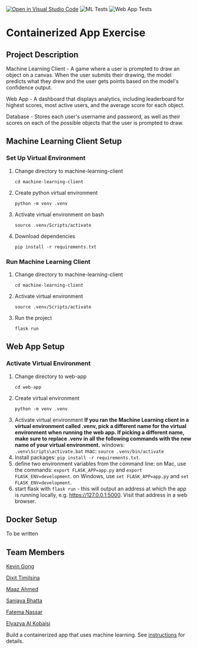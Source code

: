 [![Open in Visual Studio Code](https://classroom.github.com/assets/open-in-vscode-c66648af7eb3fe8bc4f294546bfd86ef473780cde1dea487d3c4ff354943c9ae.svg)](https://classroom.github.com/online_ide?assignment_repo_id=9334554&assignment_repo_type=AssignmentRepo)
![ML Tests](https://github.com/software-students-fall2022/containerized-app-exercise-team4/actions/workflows/ml-tests.yaml/badge.svg)
![Web App Tests](https://github.com/software-students-fall2022/containerized-app-exercise-team4/actions/workflows/web-app-tests.yaml/badge.svg)
# Containerized App Exercise

## Project Description

Machine Learning Client - A game where a user is prompted to draw an object on a canvas. When the user submits their drawing, the model predicts what they drew and the user gets points based on the model's confidence output.

Web App - A dashboard that displays analytics, including leaderboard for highest scores, most active users, and the average score for each object.

Database - Stores each user's username and password, as well as their scores on each of the possible objects that the user is prompted to draw.

## Machine Learning Client Setup

### Set Up Virtual Environment

1. Change directory to machine-learning-client
    ```
    cd machine-learning-client
    ```
2. Create python virtual environment
    ```
    python -m venv .venv
    ```
3. Activate virtual environment on bash
    ```
    source .venv/Scripts/activate
    ```
4. Download dependencies
    ```
    pip install -r requirements.txt

### Run Machine Learning Client

1. Change directory to machine-learning-client
    ```
    cd machine-learning-client
    ```
2. Activate virtual environment
    ```
    source .venv/Scripts/activate
    ```
3. Run the project
    ```
    flask run
    ```

## Web App Setup

### Activate Virtual Environment

1. Change directory to web-app
    ```
    cd web-app
    ```
2. Create virtual environment
    ```
    python -m venv .venv
    ```
3. Activate virtual environment
    **If you ran the Machine Learning client in a virtual environment called .venv, pick a different name for the virtual environment when running the web app. If picking a different name, make sure to replace .venv in all the following commands with the new name of your virtual environment.**
    windows: `.venv\Scripts\activate.bat`
    mac: `source .venv/bin/activate`
4. Install packages: `pip install -r requirements.txt`.
5. define two environment variables from the command line:
   on Mac, use the commands: `export FLASK_APP=app.py` and `export FLASK_ENV=development`.
   on Windows, use `set FLASK_APP=app.py` and `set FLASK_ENV=development`.
6. start flask with `flask run` - this will output an address at which the app is running locally, e.g. https://127.0.0.1:5000. Visit that address in a web browser.

## Docker Setup

To be written

## Team Members

[Kevin Gong](https://github.com/kxg202)

[Dixit Timilsina](https://github.com/dt1930)

[Maaz Ahmed](https://github.com/maazahmedd)

[Sanjaya Bhatta](https://github.com/itSanjaya)

[Fatema Nassar](https://github.com/maazahmedd)

[Elyazya Al Kobaisi](https://github.com/elyazya)

Build a containerized app that uses machine learning. See [instructions](./instructions.md) for details.
